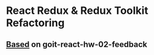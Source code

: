 # React Redux & Redux Toolkit Refactoring

## [Based](https://github.com/mityaua/goit-react-hw-02-feedback) on goit-react-hw-02-feedback